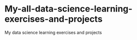 # My-all-data-science-learning-exercises-and-projects
My data science learning exercises and projects
